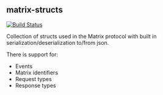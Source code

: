 matrix-structs
----
[![Build Status](https://travis-ci.org/mujx/matrix-structs.svg?branch=master)](https://travis-ci.org/mujx/matrix-structs)
<!-- [![Documentation](https://img.shields.io/badge/docs%20doxygen-blue.svg)](http://mujx.github.io/matrix-structs) -->
 
Collection of structs used in the Matrix protocol with built in
serialization/deserialization to/from json. 

There is support for:
- Events
- Matrix identifiers
- Request types
- Response types
